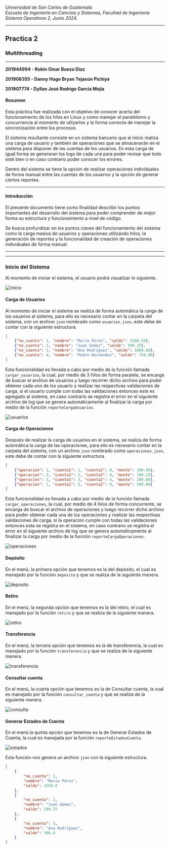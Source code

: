 *Universidad de San Carlos de Guatemala*  
*Escuela de Ingeniería en Ciencias y Sistemas, Facultad de Ingenieria*  
*Sistema Operativos 2, Junio 2024.*  

___
## **Practica 2**
### **Multithreading**
___
**201944994 - Robin Omar Buezo Díaz**

**201908355 - Danny Hugo Bryan Tejaxún Pichiyá**

**201907774 - Dyllan José Rodrigo García Mejía**

#### **Resumen**
Esta práctica fue realizada con el objetivo de conocer acerta del funcionamiento de los hilos en Linux y como manejar el paralelismo y concurrencia al momento de utlizarlos y la forma correcta de manejar la sincronización entre los procesos.

El sistema resultante consiste en un sistema bancario que al inicio realiza una carga de usuario y también de operaciones que se almacenarán en el sistema para disponer de las cuentas de los usuarios. En esta carga de igual forma se generaran los logs de cada una para poder revisar que todo esté bien o en caso contrario poder conocer los errores.

Dentro del sistema se tiene la opción de realizar operaciones individuales de forma manual entre las cuentas de los usuarios y la opción de generar ciertos reportes.
___
#### **Introducción**  
El presente documento tiene como finalidad describir los puntos importantes del desarrollo del sistema para poder comprender de mejor forma su estructura y funcionamiento a nivel de código.  

Se busca profundizar en los puntos claves del funcionamiento del sistema como la carga masiva de usuarios y operaciones utilizando hilos, la generación de reportes y la funcionalidad de creación de operaciones individuales de forma manual.
___
___
### **Inicio del Sistema**
Al momento de iniciar el sistema, el usuario podrá visualizar lo siguiente.

![inicio](./assets/inicio.png "Pantalla Inicio")

#### **Carga de Usuarios**  
Al momento de iniciar el sistema se realiza de forma automática la carga de los usuarios al sistema, para ello es necesario contar en la carpeta del sistema, con un archivo `json` nombrado como `usuarios.json`, este debe de contar con la siguiente estructura.

~~~json
[
    {"no_cuenta": 1, "nombre": "María Pérez", "saldo": 2500.50},
    {"no_cuenta": 2, "nombre": "Juan Gómez", "saldo": 500.25},
    {"no_cuenta": 3, "nombre": "Ana Rodríguez", "saldo": 1000.00},
    {"no_cuenta": 4, "nombre": "Pedro Hernández", "saldo": 750.00}
]
~~~

Esta funcionalidad es llevada a cabo por medio de la función llamada `cargar_usuarios`, la cual, por medio de 3 hilos de forma paralela, se encarga de buscar el archivo de usuarios y luego recorrer dicho archivo para poder obtener cada uno de los usuario y realizar las respectivas validaciones de carga, si el usuario cumple con todas las validaciones entonces este es agregado al sistema, en caso contrario se registra el error en el siguiente archivo de log que se genera automáticamente al finalizar la carga por medio de la función `reporteCargaUsuarios`.

![usuarios](./assets/usuarios.png "Log Usuarios")

#### **Carga de Operaciones**  
Después de realizar la carga de usuarios en el sistema, se realiza de forma automática la carga de las operaciones, para ello es necesario contar en la carpeta del sistema, con un archivo `json` nombrado como `operaciones.json`, este debe de contar con la siguiente estructura.

~~~json
[
    {"operacion": 1, "cuenta1": 1, "cuenta2": 0, "monto": 300.00},
    {"operacion": 2, "cuenta1": 2, "cuenta2": 0, "monto": 100.25},
    {"operacion": 3, "cuenta1": 3, "cuenta2": 4, "monto": 200.00},
    {"operacion": 1, "cuenta1": 5, "cuenta2": 0, "monto": 500.00}
]
~~~

Esta funcionalidad es llevada a cabo por medio de la función llamada `cargar_operaciones`, la cual, por medio de 4 hilos de forma concurrente, se encarga de buscar el archivo de operaciones y luego recorrer dicho archivo para poder obtener cada una de los operaciones y realizar las respectivas validaciones de carga, si la operación cumple con todas las validaciones entonces esta se registra en el sistema, en caso contrario se registra el error en el siguiente archivo de log que se genera automáticamente al finalizar la carga por medio de la función `reporteCargaOperaciones`.

![operaciones](./assets/operaciones.png "Log Operaciones")

#### **Depósito**  
En el menú, la primera opción que tenemos es la del depósito, el cual es manejado por la función `deposito` y que se realiza de la siguiente manera.

![deposito](./assets/deposito.png "Depósito")

#### **Retiro**  
En el menú, la segunda opción que tenemos es la del retiro, el cual es manejado por la función `retiro` y que se realiza de la siguiente manera.

![retiro](./assets/retiro.png "Retiro")

#### **Transferencia**  
En el menú, la tercera opción que tenemos es la de transferencia, la cual es manejado por la función `transferencia` y que se realiza de la siguiente manera.

![transferencia](./assets/transferencia.png "Transferencia")

#### **Consultar cuenta**  
En el menú, la cuarta opción que tenemos es la de Consultar cuenta, la cual es manejado por la función `consultar_cuenta` y que se realiza de la siguiente manera.

![consulta](./assets/consulta.png "Consulta")

#### **Generar Estados de Cuenta**  
En el menú la quinta opción que tenemos es la de Generar Estados de Cuenta, la cual es manejada por la función `reporteEstadosCuenta`.

![estados](./assets/estados.png "Estados de Cuenta")

Esta función nos genera un archivo `json` con la siguiente estructura.
~~~json
[
    {
        "no_cuenta": 1,
        "nombre": "María Pérez",
        "saldo": 3250.0
    },
    {
        "no_cuenta": 2,
        "nombre": "Juan Gómez",
        "saldo": 299.25
    },
    {
        "no_cuenta": 3,
        "nombre": "Ana Rodríguez",
        "saldo": 300.0
    }
]
~~~
